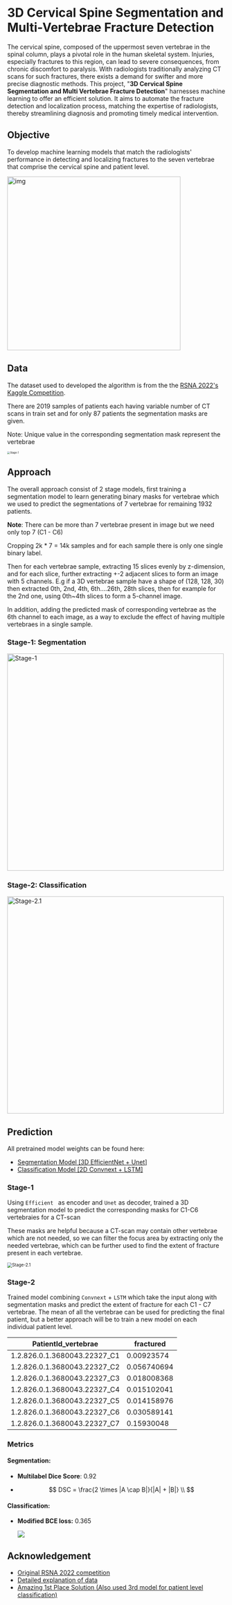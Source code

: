 # 3D Cervical Spine Segmentation and Multi-Vertebrae Fracture Detection

The cervical spine, composed of the uppermost seven vertebrae in the spinal column, plays a pivotal role in the human skeletal system. Injuries, especially fractures to this region, can lead to severe consequences, from chronic discomfort to paralysis. With radiologists traditionally analyzing CT scans for such fractures, there exists a demand for swifter and more precise diagnostic methods. This project, "**3D Cervical Spine Segmentation and Multi Vertebrae Fracture Detection**" harnesses machine learning to offer an efficient solution. It aims to automate the fracture detection and localization process, matching the expertise of radiologists, thereby streamlining diagnosis and promoting timely medical intervention.

## Objective

To develop machine learning models that match the radiologists' performance in detecting and localizing fractures to the seven vertebrae that comprise the cervical spine and patient level.

<img src="https://www.googleapis.com/download/storage/v1/b/kaggle-forum-message-attachments/o/inbox%2F1794509%2F2bccacfc06bc3537a15b5911d348e056%2FGray_111_-_Vertebral_column-coloured.png?generation=1659152307732067&alt=media" alt="img" height="400px" />

## Data

The dataset used to developed the algorithm is from the the [RSNA 2022's Kaggle Competition](https://www.kaggle.com/competitions/rsna-2022-cervical-spine-fracture-detection/data).

There are 2019 samples of patients each having variable number of CT scans in train set and for only 87 patients the segmentation masks are given. 

Note: Unique value in the corresponding segmentation mask represent the vertebrae

<img src="./assets/image-mask-viz.png" alt="Stage-1" style="zoom:40%;" />

## Approach

The overall approach consist of 2 stage models, first training a segmentation model to learn generating binary masks for vertebrae which we used to predict the segmentations of 7 vertebrae  for remaining 1932 patients.

**Note**: There can be more than 7 vertebrae present in image but we need only top 7 (C1 - C6)

Cropping 2k * 7 = 14k samples and for each sample there is only one single binary label.

Then for each vertebrae sample, extracting 15 slices evenly by z-dimension, and for each slice, further extracting +-2 adjacent slices to form an image with 5 channels. E.g if a 3D vertebrae sample have a shape of (128, 128, 30) then extracted 0th, 2nd, 4th, 6th….26th, 28th slices, then for example for the 2nd one, using 0th~4th slices to form a 5-channel image.

In addition, adding the predicted mask of corresponding vertebrae as the 6th channel to each image, as a way to exclude the effect of having multiple vertebraes in a single sample.

### Stage-1: Segmentation

<img src="./assets/Stage-1.jpg" alt="Stage-1" width="500px" />

### Stage-2: Classification

<img src="./assets/Stage-2.1.jpeg" alt="Stage-2.1" width="500px" />

## Prediction

All pretrained model weights can be found here:

- [Segmentation Model [3D EfficientNet + Unet]](https://drive.google.com/file/d/1iNPHfXAeC66W2W30OS2LrjCjvDgmason/view?usp=sharing)
- [Classification Model [2D Convnext + LSTM]](https://drive.google.com/file/d/1G_jJocF5nVF5hIw8FwHeyd4hpvIkgqVO/view?usp=sharing)

### Stage-1

Using `Efficient ` as encoder and `Unet` as decoder, trained a 3D segmentation model to predict the corresponding masks for C1-C6 vertebraies for a  CT-scan

These masks are helpful because a CT-scan may contain other vertebrae which are not needed, so we can filter the focus area by extracting only the needed vertebrae, which can be further used to find the extent of fracture present in each vertebrae.

<img src="./assets/segmentation_op.png" alt="Stage-2.1" style="zoom:70%;" />

### Stage-2

Trained model combining `Convnext` + `LSTM` which take the input along with segmentation masks and predict the extent of fracture for each C1 - C7 vertebrae. The mean of all the vertebrae can be used for predicting the final patient, but a better approach will be to train a new model on each individual patient level.

| PatientId_vertebrae          | fractured   |
| ---------------------------- | ----------- |
| 1.2.826.0.1.3680043.22327_C1 | 0.00923574  |
| 1.2.826.0.1.3680043.22327_C2 | 0.056740694 |
| 1.2.826.0.1.3680043.22327_C3 | 0.018008368 |
| 1.2.826.0.1.3680043.22327_C4 | 0.015102041 |
| 1.2.826.0.1.3680043.22327_C5 | 0.014158976 |
| 1.2.826.0.1.3680043.22327_C6 | 0.030589141 |
| 1.2.826.0.1.3680043.22327_C7 | 0.15930048  |

### Metrics

#### Segmentation:

- **Multilabel Dice Score**: 0.92

- $$
  DSC = \frac{2 \times |A \cap B|}{|A| + |B|} \\
  $$

#### Classification:

- **Modified BCE loss:** 0.365

 	<img src="./assets/CodeCogsEqn.jpeg">

  



## **Acknowledgement**

- [Original RSNA 2022 competition](https://www.kaggle.com/competitions/rsna-2022-cervical-spine-fracture-detection/overview)
- [Detailed explanation of data](https://www.kaggle.com/competitions/rsna-2022-cervical-spine-fracture-detection/discussion/340612)
- [Amazing 1st Place Solution (Also used 3rd model for patient level classification)](https://www.kaggle.com/c/rsna-2022-cervical-spine-fracture-detection/discussion/362787)
